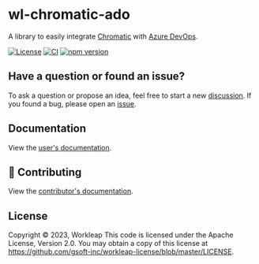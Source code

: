 # wl-chromatic-ado

A library to easily integrate [Chromatic](https://www.chromatic.com/) with [Azure DevOps](https://azure.microsoft.com/en-ca/products/devops/pipelines).

[![License](https://img.shields.io/badge/License-Apache_2.0-blue.svg)](./LICENSE)
[![CI](https://github.com/gsoft-inc/wl-chromatic-ado/actions/workflows/ci.yml/badge.svg)](https://github.com/gsoft-inc/wl-chromatic-ado/actions/workflows/ci.yml)
[![npm version](https://img.shields.io/npm/v/@workleap/chromatic-ado)](https://www.npmjs.com/package/@workleap/chromatic-ado)

## Have a question or found an issue?

To ask a question or propose an idea, feel free to start a new [discussion](https://github.com/gsoft-inc/wl-chromatic-ado/discussions). If you found a bug, please open an [issue](https://github.com/gsoft-inc/wl-chromatic-ado/issues).

## Documentation

View the [user's documentation](https://gsoft-inc.github.io/wl-chromatic-ado/).

## 🤝 Contributing

View the [contributor's documentation](./CONTRIBUTING.md).

## License

Copyright © 2023, Workleap This code is licensed under the Apache License, Version 2.0. You may obtain a copy of this license at https://github.com/gsoft-inc/workleap-license/blob/master/LICENSE.
